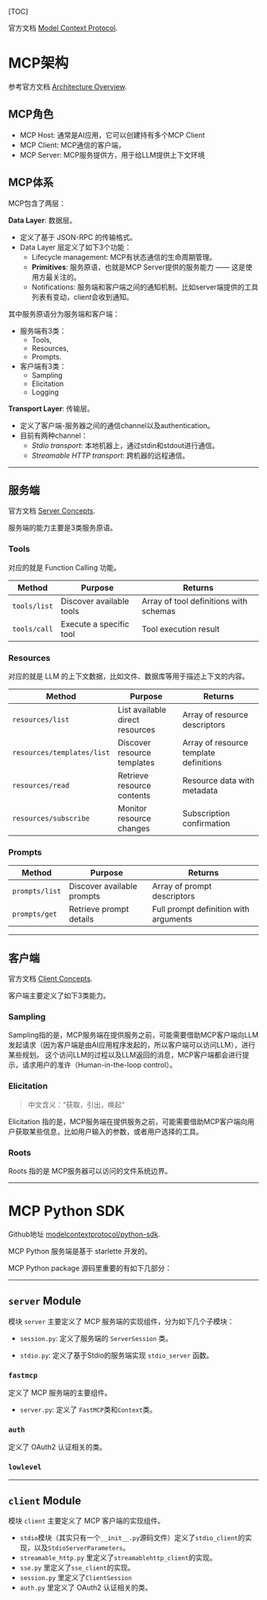 [TOC]

官方文档 [Model Context Protocol](https://modelcontextprotocol.io/docs/getting-started/intro).

# MCP架构

参考官方文档 [Architecture Overview](https://modelcontextprotocol.io/docs/learn/architecture).

## MCP角色

- MCP Host: 通常是AI应用，它可以创建持有多个MCP Client
- MCP Client: MCP通信的客户端，
- MCP Server: MCP服务提供方，用于给LLM提供上下文环境

## MCP体系

MCP包含了两层：

**Data Layer**: 数据层。
- 定义了基于 JSON-RPC 的传输格式。
- Data Layer 层定义了如下3个功能：
  - Lifecycle management: MCP有状态通信的生命周期管理。
  - **Primitives**: 服务原语，也就是MCP Server提供的服务能力 —— 这是使用方最关注的。
  - Notifications: 服务端和客户端之间的通知机制。比如server端提供的工具列表有变动，client会收到通知。

其中服务原语分为服务端和客户端：
- 服务端有3类：
  - Tools, 
  - Resources, 
  - Prompts.
- 客户端有3类：
  - Sampling
  - Elicitation
  - Logging


**Transport Layer**: 传输层。
- 定义了客户端-服务器之间的通信channel以及authentication。
- 目前有两种channel：
  - *Stdio transport*: 本地机器上，通过stdin和stdout进行通信。
  - *Streamable HTTP transport*: 跨机器的远程通信。

---
## 服务端

官方文档 [Server Concepts](https://modelcontextprotocol.io/docs/learn/server-concepts).

服务端的能力主要是3类服务原语。

### Tools

对应的就是 Function Calling 功能。

| Method       | Purpose                  | Returns                                |
| ------------ | ------------------------ | -------------------------------------- |
| `tools/list` | Discover available tools | Array of tool definitions with schemas |
| `tools/call` | Execute a specific tool  | Tool execution result                  |

### Resources

对应的就是 LLM 的上下文数据，比如文件、数据库等用于描述上下文的内容。

| Method                     | Purpose                         | Returns                                |
| -------------------------- | ------------------------------- | -------------------------------------- |
| `resources/list`           | List available direct resources | Array of resource descriptors          |
| `resources/templates/list` | Discover resource templates     | Array of resource template definitions |
| `resources/read`           | Retrieve resource contents      | Resource data with metadata            |
| `resources/subscribe`      | Monitor resource changes        | Subscription confirmation              |


### Prompts

| Method         | Purpose                    | Returns                               |
| -------------- | -------------------------- | ------------------------------------- |
| `prompts/list` | Discover available prompts | Array of prompt descriptors           |
| `prompts/get`  | Retrieve prompt details    | Full prompt definition with arguments |


---
## 客户端

官方文档 [Client Concepts](https://modelcontextprotocol.io/docs/learn/client-concepts).

客户端主要定义了如下3类能力。

### Sampling

Sampling指的是，MCP服务端在提供服务之前，可能需要借助MCP客户端向LLM发起请求（因为客户端是由AI应用程序发起的，所以客户端可以访问LLM），进行某些规划。
这个访问LLM的过程以及LLM返回的消息，MCP客户端都会进行提示，请求用户的准许（Human-in-the-loop control）。

### Elicitation

> 中文含义：“获取，引出，唤起”

Elicitation 指的是，MCP服务端在提供服务之前，可能需要借助MCP客户端向用户获取某些信息，比如用户输入的参数，或者用户选择的工具。

### Roots

Roots 指的是 MCP服务器可以访问的文件系统边界。

---

# MCP Python SDK

Github地址 [modelcontextprotocol/python-sdk](https://github.com/modelcontextprotocol/python-sdk).

MCP Python 服务端是基于 starlette 开发的。

MCP Python package 源码里重要的有如下几部分：

---
## `server` Module

模块 `server` 主要定义了 MCP 服务端的实现组件，分为如下几个子模块：

- `session.py`: 定义了服务端的 `ServerSession` 类。

- `stdio.py`: 定义了基于Stdio的服务端实现 `stdio_server` 函数。

### `fastmcp`
定义了 MCP 服务端的主要组件。

- `server.py`: 定义了 `FastMCP`类和`Context`类。


### `auth`
定义了 OAuth2 认证相关的类。

### `lowlevel`


---
## `client` Module

模块 `client` 主要定义了 MCP 客户端的实现组件。

- `stdio`模块（其实只有一个`__init__.py`源码文件）定义了`stdio_client`的实现，以及`StdioServerParameters`。
- `streamable_http.py` 里定义了`streamablehttp_client`的实现。
- `sse.py` 里定义了`sse_client`的实现。
- `session.py` 里定义了`ClientSession`
- `auth.py` 里定义了 OAuth2 认证相关的类。

